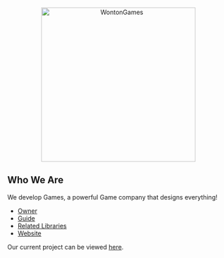 <div align="center">
	<br />
	<p>
		<a href="https://linktr.ee/raphael065/"><img src="https://i.ibb.co/KjrM4D0/ymhryjcv-removebg-preview.png" width="350" alt="WontonGames" /></a>
	</p>
</div>

## Who We Are

We develop Games, a powerful Game company that designs everything! 

- [Owner]
- [Guide]
- [Related Libraries]
- [Website]

Our current project can be viewed [here][Project].

[Owner]: https://github.com/Raphael065
[Guide]: https://github.com/Raphael065
[Related Libraries]: https://discord.com/developers/docs/topics/community-resources#libraries
[Project]: https://github.com/Raphael065
[Website]: linktr.ee/raphael065
